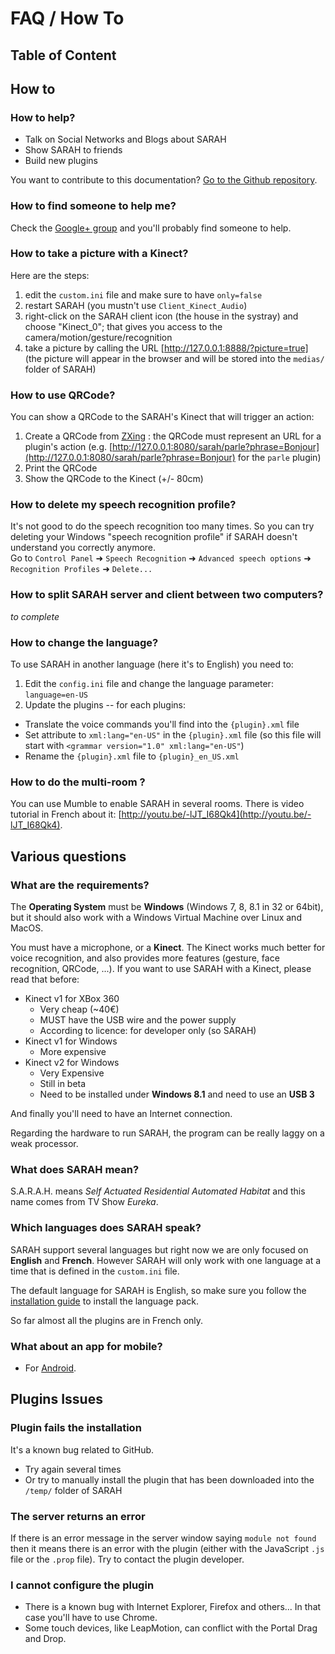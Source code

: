 # FAQ / How To

## Table of Content

## How to

### How to help?

* Talk on Social Networks and Blogs about SARAH
* Show SARAH to friends
* Build new plugins

You want to contribute to this documentation? [Go to the Github repository](https://github.com/JpEncausse/SARAH-Documentation/tree/gh-pages).

### How to find someone to help me?

Check the [Google+ group](https://plus.google.com/u/0/communities/105964514508504667709) and you'll probably find someone to help.

### How to take a picture with a Kinect?

Here are the steps:  

1. edit the `custom.ini` file and make sure to have `only=false`  
2. restart SARAH (you mustn't use `Client_Kinect_Audio`)  
3. right-click on the SARAH client icon (the house in the systray) and choose "Kinect_0"; that gives you access to the camera/motion/gesture/recognition  
4. take a picture by calling the URL [http://127.0.0.1:8888/?picture=true] (the picture will appear in the browser and will be stored into the `medias/` folder of SARAH)

### How to use QRCode?

You can show a QRCode to the SARAH's Kinect that will trigger an action:

1. Create a QRCode from [ZXing](http://zxing.appspot.com/generator) : the QRCode must represent an URL for a plugin's action (e.g. [http://127.0.0.1:8080/sarah/parle?phrase=Bonjour](http://127.0.0.1:8080/sarah/parle?phrase=Bonjour) for the `parle` plugin)  
2. Print the QRCode  
3. Show the QRCode to the Kinect (+/- 80cm)

### How to delete my speech recognition profile?

It's not good to do the speech recognition too many times. So you can try deleting your Windows "speech recognition profile" if SARAH doesn't understand you correctly anymore.  
Go to `Control Panel` ➜ `Speech Recognition` ➜ `Advanced speech options` ➜ `Recognition Profiles` ➜ `Delete...`

### How to split SARAH server and client between two computers?

_to complete_

### How to change the language?

To use SARAH in another language (here it's to English) you need to:  

1. Edit the `config.ini` file and change the language parameter: `language=en-US`  
2. Update the plugins -- for each plugins:
  + Translate the voice commands you'll find into the `{plugin}.xml` file
  + Set attribute to `xml:lang="en-US"` in the `{plugin}.xml` file (so this file will start with `<grammar version="1.0" xml:lang="en-US"`)
  + Rename the `{plugin}.xml` file to `{plugin}_en_US.xml`
  
### How to do the multi-room ?

You can use Mumble to enable SARAH in several rooms. There is video tutorial in French about it: [http://youtu.be/-lJT_I68Qk4](http://youtu.be/-lJT_I68Qk4).

## Various questions

### What are the requirements?

The **Operating System** must be **Windows** (Windows 7, 8, 8.1 in 32 or 64bit), but it should also work with a Windows Virtual Machine over Linux and MacOS.

You must have a microphone, or a **Kinect**. The Kinect works much better for voice recognition, and also provides more features (gesture, face recognition, QRCode, ...).
If you want to use SARAH with a Kinect, please read that before:
* Kinect v1 for XBox 360
  * Very cheap (~40€)
  * MUST have the USB wire and the power supply
  * According to licence: for developer only (so SARAH)
* Kinect v1 for Windows
  * More expensive
* Kinect v2 for Windows
  * Very Expensive
  * Still in beta
  * Need to be installed under **Windows 8.1** and need to use an **USB 3**

And finally you'll need to have an Internet connection.

Regarding the hardware to run SARAH, the program can be really laggy on a weak processor.

### What does SARAH mean?

S.A.R.A.H. means _Self Actuated Residential Automated Habitat_ and this name comes from TV Show _Eureka_.

### Which languages does SARAH speak?

SARAH support several languages but right now we are only focused on **English** and **French**.
However SARAH will only work with one language at a time that is defined in the `custom.ini` file.

The default language for SARAH is English, so make sure you follow the [installation guide](#getting_started) to install the language pack.

So far almost all the plugins are in French only.

### What about an app for mobile?

* For [Android](https://play.google.com/store/apps/details?id=net.android.clientsarah).

## Plugins Issues

### Plugin fails the installation
   
It's a known bug related to GitHub.

* Try again several times
* Or try to manually install the plugin that has been downloaded into the `/temp/` folder of SARAH

### The server returns an error

If there is an error message in the server window saying `module not found` then it means there is an error with the plugin (either with the JavaScript `.js` file or the `.prop` file). Try to contact the plugin developer.

### I cannot configure the plugin

* There is a known bug with Internet Explorer, Firefox and others... In that case you'll have to use Chrome.
* Some touch devices, like LeapMotion, can conflict with the Portal Drag and Drop.